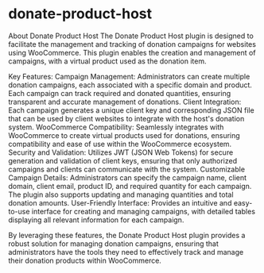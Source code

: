 # donate-product-host

About Donate Product Host
The Donate Product Host plugin is designed to facilitate the management and tracking of donation campaigns for websites using WooCommerce. This plugin enables the creation and management of campaigns, with a virtual product used as the donation item.

Key Features:
  Campaign Management: Administrators can create multiple donation campaigns, each associated with a specific domain and product. Each campaign can track required and donated quantities, ensuring transparent and accurate management of donations.
Client Integration:
  Each campaign generates a unique client key and corresponding JSON file that can be used by client websites to integrate with the host's donation system.
WooCommerce Compatibility: 
  Seamlessly integrates with WooCommerce to create virtual products used for donations, ensuring compatibility and ease of use within the WooCommerce ecosystem.
Security and Validation: 
  Utilizes JWT (JSON Web Tokens) for secure generation and validation of client keys, ensuring that only authorized campaigns and clients can communicate with the system.
Customizable Campaign Details: 
  Administrators can specify the campaign name, client domain, client email, product ID, and required quantity for each campaign. The plugin also supports updating and managing quantities and total donation amounts.
User-Friendly Interface: 
  Provides an intuitive and easy-to-use interface for creating and managing campaigns, with detailed tables displaying all relevant information for each campaign.

By leveraging these features, the Donate Product Host plugin provides a robust solution for managing donation campaigns, ensuring that administrators have the tools they need to effectively track and manage their donation products within WooCommerce.
